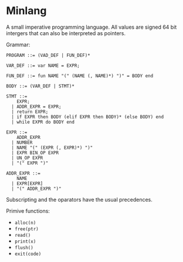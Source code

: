 # Minlang
A small imperative programming language.
All values are signed 64 bit intergers that can also be interpreted as pointers.

Grammar:

```
PROGRAM ::= (VAD_DEF | FUN_DEF)*

VAR_DEF ::= var NAME = EXPR;

FUN_DEF ::= fun NAME "(" (NAME (, NAME)*) ")" = BODY end

BODY ::= (VAR_DEF | STMT)*

STMT ::=
    EXPR;
  | ADDR_EXPR = EXPR;
  | return EXPR;
  | if EXPR then BODY (elif EXPR then BODY)* (else BODY) end
  | while EXPR do BODY end

EXPR ::=
    ADDR_EXPR
  | NUMBER
  | NAME "(" (EXPR (, EXPR)*) ")"
  | EXPR BIN_OP EXPR
  | UN_OP EXPR
  | "(" EXPR ")"

ADDR_EXPR ::=
    NAME
  | EXPR[EXPR]
  | "(" ADDR_EXPR ")"
```

Subscripting and the oparators have the usual precedences.

Primive functions:
- `alloc(n)`
- `free(ptr)`
- `read()`
- `print(x)`
- `flush()`
- `exit(code)`
